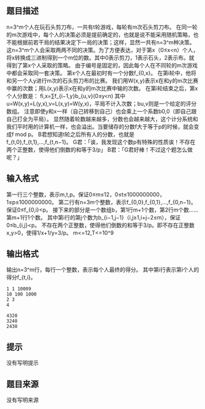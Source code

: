 


## 题目描述
n=3^m个人在玩石头剪刀布，一共有t轮游戏，每轮有m次石头剪刀布。
在同一轮的m次游戏中，每个人的决策必须是提前确定的，也就是说不能采用随机策略，也不能根据前若干局的结果决定下一局的决策；这样，显然一共有n=3^m种决策。
这n=3^m个人会采取两两不同的决策。为了方便表达，对于第x（0≤x<n）个人，将x转换成三进制得到一个m位的数。其中0表示剪刀，1表示石头，2表示布。就得到了第x个人采取的策略。
由于编号是固定的，因此每个人在不同轮的m次游戏中都会采取同一套决策。
第x个人在最初时有一个分数f_{0,x}。
在第i轮中，他将和另一个人y进行m次的石头剪刀布的比赛。
我们用W(x,y)表示x在和y的m次比赛中赢的次数；用L(x,y)表示x在和y的m次比赛中输的次数。
在第i轮结束之后，第x个人分数是：
fi,x=∑f_{i−1,y}b_{u,v}(0≤y<n)
其中u=W(x,y)=L(y,x),v=L(x,y)=W(y,x)，平局不计入次数；bu,v则是一个给定的评分数组。
注意即使y和x一样（自己转移到自己）也会乘上一个系数b0,0（即自己跟自己打全为平局）。
显然随着轮数越来越多，分数也会越来越大，这个计分系统和我们平时用的计算机一样，也会溢出。当要储存的分数f大于等于p的时候，就会变成f mod p。
B君想知道t轮之后所有人的分数，也就是f_{t,0},f_{t,1},…,f_{t,n−1}。
G君：「诶，我发现这个数p有特殊的性质诶！不存在两个正整数，使得他们倒数的和等于3/p」
B君：「G君好棒！不过这个题怎么做呢？」
## 输入格式
第一行三个整数，表示m,t,p。保证0≤m≤12，0≤t≤1000000000，1≤p≤1000000000。
第二行有n=3m个整数，表示f_{0,0},f_{0,1},…,f_{0,n−1}。保证0≤f_{0,i}<p。
接下来的部分是一个数组b，第1行m+1个数，第2行m个数……第m+1行1个数。
其中第i行的第j个数为b_{i−1,j−1}（i,j≥1,i+j−2≤m），保证0≤b_{i,j}<p。
不存在两个正整数，使得他们倒数的和等于3/p。即不存在正整数x,y>0，使得1/x+1/y=3/p。
m<=12,T<=10^9
## 输出格式
输出n=3^m行，每行一个整数，表示每个人最终的得分。
其中第i行表示第i个人的得分f_{t,i}。

```input1
1 1 10009
10 100 1000
2 3
4

```
```output1
4320
3240
2430
```

## 提示
没有写明提示
## 题目来源
没有写明来源


